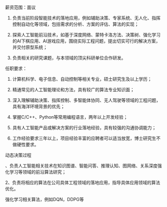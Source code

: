 薪资范围：面议

1. 负责当前阶段智能技术的落地应用，例如辅助决策、专家系统、无人化、指挥控制自动化等领域，包括需求的分析、方案的评估、算法的实现；

2. 探索人工智能前沿技术，如基于深度网络、蒙特卡洛方法、决策树、强化学习的AI下棋应用、AI游戏应用，围绕实际工程问题，提出切实可行的解决方案，并交付原型系统；

3. 负责相关的研究课题，与本领域的顶尖科研单位合作研发。



任职要求：

1. 计算机科学、电子信息、自动控制等相关专业，硕士研究生及以上学历；

2. 精通常见的人工智能理论和方法，具有较广的算法专业知识面；

3. 深入理解辅助决策、指挥控制、多智能体协同、无人驾驶等领域的工程问题，具有海洋环境背景的优先；

4. 掌握C/C++、Python等常用编程语言，两年以上开发经验；

5. 具有人工智能产品或解决方案的行业落地经验，具有较强的沟通协调能力；

6. 工作经验要求三年以上，项目经验丰富的应聘者可以适当放宽，博士研究生不做硬性要求。






动态决策过程


、负责人工智能相关技术在知识图谱、智能问答、推理认知、图网络、关系深度强化学习等领域的前沿算法研究；

2、负责将相应的算法在公司具体工程领域的落地应用，指导具体应用领域的算法优化。



强化学习相关算法，例如DQN，DDPG等